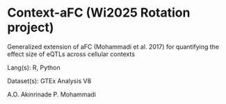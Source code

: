 # Context-aFC (Wi2025 Rotation project)

Generalized extension of aFC (Mohammadi et al. 2017) for quantifying the effect size of eQTLs across cellular contexts

Lang(s): R, Python

Dataset(s): GTEx Analysis V8

A.O. Akinrinade
P. Mohammadi

